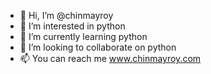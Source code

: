 - 👋 Hi, I’m @chinmayroy
- 👀 I’m interested in python
- 🌱 I’m currently learning python
- 💞️ I’m looking to collaborate on python
- 📫 You can reach me www.chinmayroy.com

<!---
chinmayroy/chinmayroy is a ✨ special ✨ repository because its `README.md` (this file) appears on your GitHub profile.
You can click the Preview link to take a look at your changes.
--->
